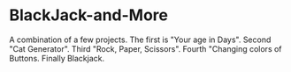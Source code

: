 # BlackJack-and-More
A combination of a few projects.
The first is "Your age in Days".
Second "Cat Generator".
Third "Rock, Paper, Scissors".
Fourth "Changing colors of Buttons.
Finally Blackjack.
